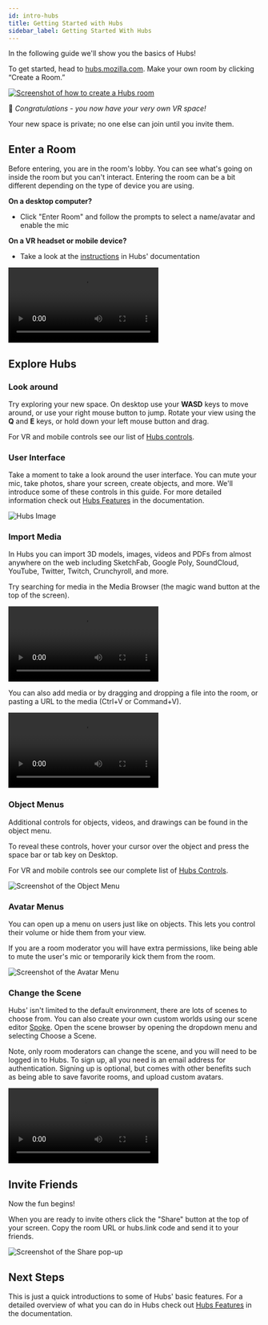 ```yaml
---
id: intro-hubs
title: Getting Started with Hubs
sidebar_label: Getting Started With Hubs 
---
```


In the following guide we'll show you the basics of Hubs!

To get started, head to [hubs.mozilla.com](https://hubs.mozilla.com/). Make your own room by clicking “Create a Room.” 

[<img src="img/intro-hubs-create-room-min.png" alt="Screenshot of how to create a Hubs room">](https://hubs.mozilla.com/)

🎉 _Congratulations - you now have your very own VR space!_ 

Your new space is private; no one else can join until you invite them.

## Enter a Room

Before entering, you are in the room's lobby. You can see what's going on inside the room but you can't interact. Entering the room can be a bit different depending on the type of device you are using.

**On a desktop computer?** 

* Click "Enter Room" and follow the prompts to select a name/avatar and enable the mic

**On a VR headset or mobile device?** 

* Take a look at the [instructions](./hubs-create-join-rooms#enter-the-room) in Hubs' documentation

<video controls>
  <source src="img/create-a-room.mp4" type="video/mp4">
  <img src="img/intro-hubs-enter-room-min.png" alt="Screenshot of how to enter a Hubs room">
  Your browser does not support HTML5 video.
</video>


## Explore Hubs

### Look around

Try exploring your new space. On desktop use your **WASD** keys to move around, or use your right mouse button to jump. Rotate your view using the **Q** and **E** keys, or hold down your left mouse button and drag. 

For VR and mobile controls see our list of [Hubs controls](./hubs-controls).

### User Interface

Take a moment to take a look around the user interface. You can mute your mic, take photos, share your screen, create objects, and more. We'll introduce some of these controls in this guide. For more detailed information check out [Hubs Features](hubs-features) in the documentation.

![Hubs Image](img/hubs-user-interface.png)

### Import Media

In Hubs you can import 3D models, images, videos and PDFs from almost anywhere on the web including SketchFab, Google Poly, SoundCloud, YouTube, Twitter, Twitch, Crunchyroll, and more. 

Try searching for media in the Media Browser (the magic wand button at the top of the screen). 

<video controls>
  <source src="img/import-video-from-browser.mp4" type="video/mp4">
  <img src="img/intro-hubs-media-browser-min.png" alt="Screenshot of the Media Browser">
  Your browser does not support HTML5 video.
</video>


You can also add media or by dragging and dropping a file into the room, or pasting a URL to the media (Ctrl+V or Command+V).

<video controls>
  <source src="img/object-creation.mp4" type="video/mp4">
  Your browser does not support HTML5 video.
</video>

### Object Menus

Additional controls for objects, videos, and drawings can be found in the object menu.

To reveal these controls, hover your cursor over the object and press the space bar or tab key on Desktop. 

For VR and mobile controls see our complete list of [Hubs Controls](./hubs-controls). 

![Screenshot of the Object Menu](img/intro-hubs-object-menu-min.png)

### Avatar Menus 

You can open up a menu on users just like on objects. This lets you control their volume or hide them from your view. 

If you are a room moderator you will have extra permissions, like being able to mute the user's mic or temporarily kick them from the room. 

![Screenshot of the Avatar Menu](img/intro-hubs-avatar-menu-min.png)

### Change the Scene

Hubs' isn't limited to the default environment, there are lots of scenes to choose from. You can also create your own custom worlds using our scene editor [Spoke](./intro-spoke). Open the scene browser by opening the dropdown menu and selecting Choose a Scene.

Note, only room moderators can change the scene, and you will need to be logged in to Hubs. To sign up, all you need is an email address for authentication. Signing up is optional, but comes with other benefits such as being able to save favorite rooms, and upload custom avatars.  

<video controls>
  <source src="img/change-the-scene.mp4" type="video/mp4">
  <img src="img/intro-hubs-scene-browser-min.png" alt="Screenshot of the Scene Browser">
  Your browser does not support HTML5 video.
</video>

## Invite Friends 

Now the fun begins!

When you are ready to invite others click the "Share" button at the top of your screen. Copy the room URL or hubs.link code and send it to your friends. 

![Screenshot of the Share pop-up](img/intro-hubs-share-popup-min.png)

## Next Steps
This is just a quick introductions to some of Hubs' basic features. For a detailed overview of what you can do in Hubs check out [Hubs Features](./hubs-features) in the documentation.